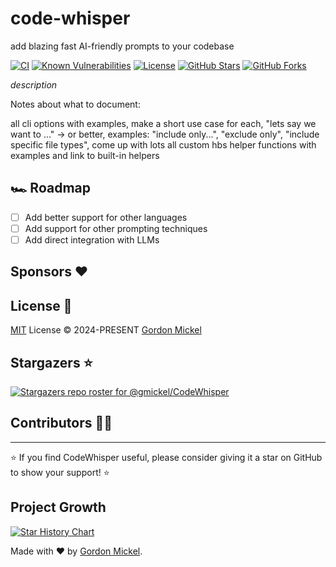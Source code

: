 # code-whisper

add blazing fast AI-friendly prompts to your codebase

[![CI](https://github.com/gmickel/CodeWhisper/actions/workflows/ci.yml/badge.svg)](https://github.com/gmickel/CodeWhisper/actions/workflows/ci.yml)
[![Known Vulnerabilities](https://snyk.io/test/github/gmickel/CodeWhisper/badge.svg)](https://snyk.io/test/github/gmickel/CodeWhisper)
[![License](https://img.shields.io/github/license/gmickel/CodeWhisper.svg)](https://github.com/gmickel/CodeWhisper/blob/main/LICENSE)
[![GitHub Stars](https://img.shields.io/github/stars/gmickel/CodeWhisper.svg)](https://github.com/gmickel/CodeWhisper/stargazers)
[![GitHub Forks](https://img.shields.io/github/forks/gmickel/CodeWhisper.svg)](https://github.com/gmickel/CodeWhisper/network)

_description_

Notes about what to document:

all cli options with examples, make a short use case for each, "lets say we want to ..." -> or better, examples: "include only...", "exclude only", "include specific file types", come up with lots
all custom hbs helper functions with examples and link to built-in helpers

## 🏎️ Roadmap

* [ ] Add better support for other languages
* [ ] Add support for other prompting techniques
* [ ] Add direct integration with LLMs

## Sponsors ❤️

## License 📄

[MIT](./LICENSE) License © 2024-PRESENT [Gordon Mickel](https://github.com/gmickel)

## Stargazers ⭐

[![Stargazers repo roster for @gmickel/CodeWhisper](https://reporoster.com/stars/gmickel/CodeWhisper)](https://github.com/gmickel/CodeWhisper/stargazers)

## Contributors 👨‍💻

<!-- readme: collaborators, contributors -start -->
<!-- readme: collaborators, contributors -end -->

---

⭐ If you find CodeWhisper useful, please consider giving it a star on GitHub to show your support! ⭐

## Project Growth

[![Star History Chart](https://api.star-history.com/svg?repos=gmickel/CodeWhisper&type=Date)](https://star-history.com/#gmickel/CodeWhisper&Date)

Made with ❤️ by [Gordon Mickel](https://github.com/gmickel).
